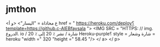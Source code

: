 # jmthon

<ع محاذاة = "اليسار"> <و أ href = " https://heroku.com/deploy؟template=https://github.c-AlEBfaysala "> <IMG SRC = "HTTPS: // img. الدروع. io / شارة / نشر ٪ 20 إلى ٪ 20 Heroku-purple؟ style = شارة وشعار = heroku "width =" 320 "height =" 58.45 "/> </ a> </ p>
